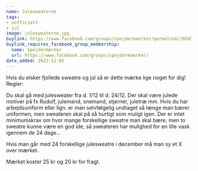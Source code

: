 ```yaml
---
name: Julesweaterne
tags:
- uofficielt
- jul
image: julesweaterne.jpg
buylink: https://www.facebook.com/groups/spejdermaerker/permalink/3658789687686387/
buylink_requires_facebook_group_membership:
  name: Spejdermærker
  url: https://www.facebook.com/groups/spejdermaerker/
date_added: 2023-12-05
---
```

Hvis du elsker fjollede sweatre og jul så er dette mærke lige noget for dig!
Regler:

Du skal gå med julesweater fra d. 1/12 til d. 24/12. Der skal være julede motiver på fx Rudolf, julemand, snemand, stjerner, juletræ mm. Hvis du har arbejdsuniform eller lign. er man selvfølgelig undtaget så længe man bærer uniformen, men sweateren skal på så hurtigt som muligt igen. 
Der er intet minimumskrav om hvor mange forskellige sweatre man skal bære, men to sweatre kunne være en god ide, så sweateren har mulighed for en lille vask igennem de 24 dage...

Hvis man går med 24 forskellige julesweatre i december må man sy et X over mærket. 

Mærket koster 25 kr og 20 kr for fragt.

